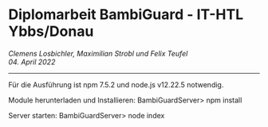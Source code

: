 # Diplomarbeit BambiGuard - IT-HTL Ybbs/Donau

*Clemens Losbichler, Maximilian Strobl und Felix Teufel \
04. April 2022*

---

Für die Ausführung ist npm 7.5.2 und node.js v12.22.5 notwendig.

Module herunterladen und Installieren:
BambiGuardServer> npm install

Server starten:
BambiGuardServer> node index